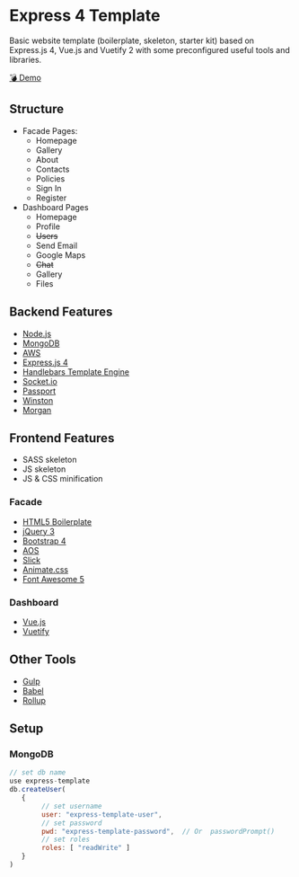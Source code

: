 # Express 4 Template

Basic website template (boilerplate, skeleton, starter kit) based on Express.js 4, Vue.js and Vuetify 2 with some preconfigured useful tools and libraries.

[💣 Demo](https://nordicsoft-express-template.herokuapp.com/)

## Structure

* Facade Pages:
    * Homepage
    * Gallery
    * About
    * Contacts
    * Policies
    * Sign In
    * Register
* Dashboard Pages
    * Homepage
    * Profile
    * ~~Users~~
    * Send Email
    * Google Maps
    * ~~Chat~~
    * Gallery
    * Files

## Backend Features

* [Node.js](https://nodejs.org/)
* [MongoDB](https://www.mongodb.com/)
* [AWS](https://aws.amazon.com/)
* [Express.js 4](https://expressjs.com/)
* [Handlebars Template Engine](https://www.npmjs.com/package/express-hbs) 
* [Socket.io](https://socket.io/)
* [Passport](http://www.passportjs.org/)
* [Winston](https://www.npmjs.com/package/winston)
* [Morgan](https://www.npmjs.com/package/morgan)

## Frontend Features

* SASS skeleton
* JS skeleton
* JS & CSS minification

### Facade

* [HTML5 Boilerplate](https://html5boilerplate.com/)
* [jQuery 3](https://jquery.com/)
* [Bootstrap 4](https://getbootstrap.com)
* [AOS](https://github.com/michalsnik/aos)
* [Slick](https://kenwheeler.github.io/slick)
* [Animate.css](https://daneden.github.io/animate.css)
* [Font Awesome 5](https://fontawesome.com)

### Dashboard

* [Vue.js](https://vuejs.org/)
* [Vuetify](https://vuetifyjs.com/)

## Other Tools
* [Gulp](https://gulpjs.com)
* [Babel](https://babeljs.io/)
* [Rollup](https://rollupjs.org)

## Setup

### MongoDB

```js
// set db name
use express-template
db.createUser(
   {
        // set username
        user: "express-template-user",
        // set password
        pwd: "express-template-password",  // Or  passwordPrompt()
        // set roles
        roles: [ "readWrite" ]
   }
)
```
